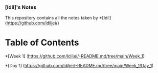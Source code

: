 ### [Idil]'s Notes
  
This repository contains all the notes taken by *[Idil] (https://github.com/Idiljei/)

# Table of Contents 
 *[Week 1] (https://github.com/Idiljei/-README.md/tree/main/Week_1)

  *[Day 1] (https://github.com/Idiljei/-README.md/tree/main/Week_1/Day_1) 